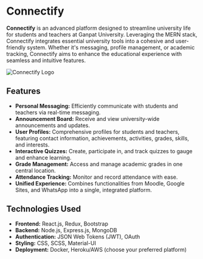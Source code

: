 # Connectify

**Connectify** is an advanced platform designed to streamline university life for students and teachers at Ganpat University. Leveraging the MERN stack, Connectify integrates essential university tools into a cohesive and user-friendly system. Whether it's messaging, profile management, or academic tracking, Connectify aims to enhance the educational experience with seamless and intuitive features.

![Connectify Logo](path/to/your/logo.png) <!-- Update the path to your project's logo -->

## Features

- **Personal Messaging:** Efficiently communicate with students and teachers via real-time messaging.
- **Announcement Board:** Receive and view university-wide announcements and updates.
- **User Profiles:** Comprehensive profiles for students and teachers, featuring contact information, achievements, activities, grades, skills, and interests.
- **Interactive Quizzes:** Create, participate in, and track quizzes to gauge and enhance learning.
- **Grade Management:** Access and manage academic grades in one central location.
- **Attendance Tracking:** Monitor and record attendance with ease.
- **Unified Experience:** Combines functionalities from Moodle, Google Sites, and WhatsApp into a single, integrated platform.

## Technologies Used

- **Frontend:** React.js, Redux, Bootstrap
- **Backend:** Node.js, Express.js, MongoDB
- **Authentication:** JSON Web Tokens (JWT), OAuth
- **Styling:** CSS, SCSS, Material-UI
- **Deployment:** Docker, Heroku/AWS (choose your preferred platform)
